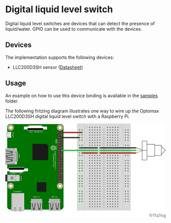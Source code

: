 # Digital liquid level switch

Digital liquid level switches are devices that can detect the presence of liquid/water. GPIO can be used to communicate with the devices.

## Devices

The implementation supports the following devices:

- LLC200D3SH sensor ([Datasheet](https://cdn-shop.adafruit.com/product-files/3397/3397_datasheet_actual.pdf))

## Usage

An example on how to use this device binding is available in the [samples](samples) folder.

The following fritzing diagram illustrates one way to wire up the Optomax LLC200D3SH digital liquid level switch with a Raspberry Pi.

![Raspberry Pi Breadboard diagram](samples/rpi-llc200d3sh_bb.png)
